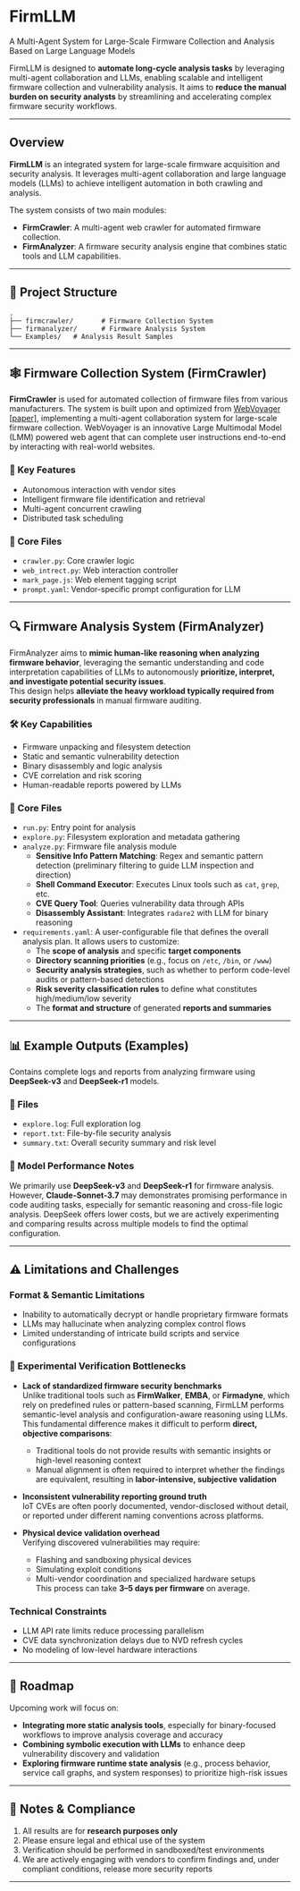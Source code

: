 # FirmLLM

A Multi-Agent System for Large-Scale Firmware Collection and Analysis Based on Large Language Models

FirmLLM is designed to **automate long-cycle analysis tasks** by leveraging multi-agent collaboration and LLMs, enabling scalable and intelligent firmware collection and vulnerability analysis. It aims to **reduce the manual burden on security analysts** by streamlining and accelerating complex firmware security workflows.

---

## Overview

**FirmLLM** is an integrated system for large-scale firmware acquisition and security analysis. It leverages multi-agent collaboration and large language models (LLMs) to achieve intelligent automation in both crawling and analysis.

The system consists of two main modules:

- **FirmCrawler**: A multi-agent web crawler for automated firmware collection.
- **FirmAnalyzer**: A firmware security analysis engine that combines static tools and LLM capabilities.

---

## 📁 Project Structure

```
.
├── firmcrawler/       # Firmware Collection System
├── firmanalyzer/      # Firmware Analysis System
└── Examples/   # Analysis Result Samples
```

---

## 🕸️ Firmware Collection System (FirmCrawler)

**FirmCrawler** is used for automated collection of firmware files from various manufacturers. The system is built upon and optimized from [WebVoyager](https://langchain-ai.github.io/langgraph/tutorials/web-navigation/web_voyager/) [[paper]](https://arxiv.org/abs/2401.13919), implementing a multi-agent collaboration system for large-scale firmware collection. WebVoyager is an innovative Large Multimodal Model (LMM) powered web agent that can complete user instructions end-to-end by interacting with real-world websites.

### 🔧 Key Features

- Autonomous interaction with vendor sites
- Intelligent firmware file identification and retrieval
- Multi-agent concurrent crawling
- Distributed task scheduling

### 📄 Core Files

- `crawler.py`: Core crawler logic
- `web_intrect.py`: Web interaction controller
- `mark_page.js`: Web element tagging script
- `prompt.yaml`: Vendor-specific prompt configuration for LLM

---

## 🔍 Firmware Analysis System (FirmAnalyzer)

FirmAnalyzer aims to **mimic human-like reasoning when analyzing firmware behavior**, leveraging the semantic understanding and code interpretation capabilities of LLMs to autonomously **prioritize, interpret, and investigate potential security issues**.  
This design helps **alleviate the heavy workload typically required from security professionals** in manual firmware auditing.

### 🛠️ Key Capabilities

- Firmware unpacking and filesystem detection
- Static and semantic vulnerability detection
- Binary disassembly and logic analysis
- CVE correlation and risk scoring
- Human-readable reports powered by LLMs

### 📄 Core Files

- `run.py`: Entry point for analysis
- `explore.py`: Filesystem exploration and metadata gathering
- `analyze.py`: Firmware file analysis module
  - **Sensitive Info Pattern Matching**: Regex and semantic pattern detection (preliminary filtering to guide LLM inspection and direction)
  - **Shell Command Executor**: Executes Linux tools such as `cat`, `grep`, etc.
  - **CVE Query Tool**: Queries vulnerability data through APIs
  - **Disassembly Assistant**: Integrates `radare2` with LLM for binary reasoning
- `requirements.yaml`: A user-configurable file that defines the overall analysis plan. It allows users to customize:
  - The **scope of analysis** and specific **target components**
  - **Directory scanning priorities** (e.g., focus on `/etc`, `/bin`, or `/www`)
  - **Security analysis strategies**, such as whether to perform code-level audits or pattern-based detections
  - **Risk severity classification rules** to define what constitutes high/medium/low severity
  - The **format and structure** of generated **reports and summaries**

---

## 📊 Example Outputs (Examples)

Contains complete logs and reports from analyzing firmware using **DeepSeek-v3** and **DeepSeek-r1** models.

### 📝 Files

- `explore.log`: Full exploration log
- `report.txt`: File-by-file security analysis
- `summary.txt`: Overall security summary and risk level

### 🤖 Model Performance Notes

We primarily use **DeepSeek-v3** and **DeepSeek-r1** for firmware analysis.  
However, **Claude-Sonnet-3.7** may demonstrates promising performance in code auditing tasks, especially for semantic reasoning and cross-file logic analysis.
DeepSeek offers lower costs, but we are actively experimenting and comparing results across multiple models to find the optimal configuration.

---

## ⚠️ Limitations and Challenges

### Format & Semantic Limitations

- Inability to automatically decrypt or handle proprietary firmware formats
- LLMs may hallucinate when analyzing complex control flows
- Limited understanding of intricate build scripts and service configurations

### 🔬 Experimental Verification Bottlenecks

- **Lack of standardized firmware security benchmarks**  
  Unlike traditional tools such as **FirmWalker**, **EMBA**, or **Firmadyne**, which rely on predefined rules or pattern-based scanning, FirmLLM performs semantic-level analysis and configuration-aware reasoning using LLMs. This fundamental difference makes it difficult to perform **direct, objective comparisons**:

  - Traditional tools do not provide results with semantic insights or high-level reasoning context
  - Manual alignment is often required to interpret whether the findings are equivalent, resulting in **labor-intensive, subjective validation**

- **Inconsistent vulnerability reporting ground truth**  
  IoT CVEs are often poorly documented, vendor-disclosed without detail, or reported under different naming conventions across platforms.

- **Physical device validation overhead**  
  Verifying discovered vulnerabilities may require:
  - Flashing and sandboxing physical devices
  - Simulating exploit conditions
  - Multi-vendor coordination and specialized hardware setups  
    This process can take **3–5 days per firmware** on average.

### Technical Constraints

- LLM API rate limits reduce processing parallelism
- CVE data synchronization delays due to NVD refresh cycles
- No modeling of low-level hardware interactions

---

## 🚧 Roadmap

Upcoming work will focus on:

- **Integrating more static analysis tools**, especially for binary-focused workflows to improve analysis coverage and accuracy
- **Combining symbolic execution with LLMs** to enhance deep vulnerability discovery and validation
- **Exploring firmware runtime state analysis** (e.g., process behavior, service call graphs, and system responses) to prioritize high-risk issues

---

## 📌 Notes & Compliance

1. All results are for **research purposes only**
2. Please ensure legal and ethical use of the system
3. Verification should be performed in sandboxed/test environments
4. We are actively engaging with vendors to confirm findings and, under compliant conditions, release more security reports

---
